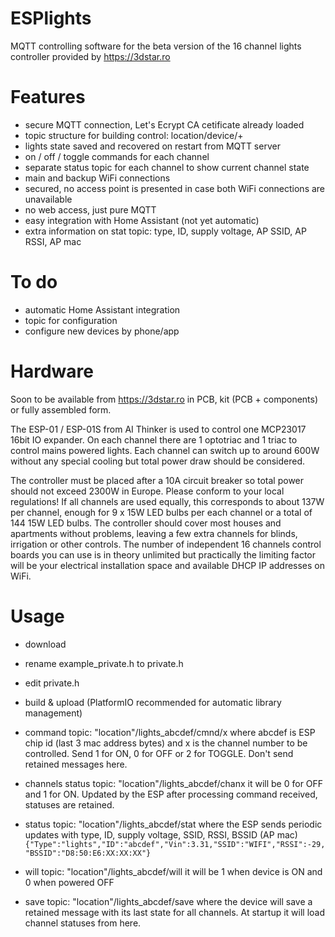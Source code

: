 # ESPlights

MQTT controlling software for the beta version of the 16 channel lights controller provided by https://3dstar.ro

# Features

- secure MQTT connection, Let's Ecrypt CA cetificate already loaded
- topic structure for building control: location/device/+
- lights state saved and recovered on restart from MQTT server
- on / off / toggle commands for each channel
- separate status topic for each channel to show current channel state
- main and backup WiFi connections
- secured, no access point is presented in case both WiFi connections are unavailable
- no web access, just pure MQTT
- easy integration with Home Assistant (not yet automatic)
- extra information on stat topic: type, ID, supply voltage, AP SSID, AP RSSI, AP mac

# To do

- automatic Home Assistant integration
- topic for configuration
- configure new devices by phone/app

# Hardware

Soon to be available from https://3dstar.ro in PCB, kit (PCB + components) or fully assembled form.

The ESP-01 / ESP-01S from AI Thinker is used to control one MCP23017 16bit IO expander. On each channel there are 1 optotriac and 1 triac to control mains powered lights. Each channel can switch up to around 600W without any special cooling but total power draw should be considered.

The controller must be placed after a 10A circuit breaker so total power should not exceed 2300W in Europe. Please conform to your local regulations!
If all channels are used equally, this corresponds to about 137W per channel, enough for 9 x 15W LED bulbs per each channel or a total of 144 15W LED bulbs.
The controller should cover most houses and apartments without problems, leaving a few extra channels for blinds, irrigation or other controls.
The number of independent 16 channels control boards you can use is in theory unlimited but practically the limiting factor will be your electrical installation space and available DHCP IP addresses on WiFi.

# Usage
- download
- rename example_private.h to private.h
- edit private.h
- build & upload (PlatformIO recommended for automatic library management)

- command topic: "location"/lights_abcdef/cmnd/x where abcdef is ESP chip id (last 3 mac address bytes) and x is the channel number to be controlled. Send 1 for ON, 0 for OFF or 2 for TOGGLE. Don't send retained messages here.
- channels status topic: "location"/lights_abcdef/chanx it will be 0 for OFF and 1 for ON. Updated by the ESP after processing command received, statuses are retained.
- status topic: "location"/lights_abcdef/stat where the ESP sends periodic updates with type, ID, supply voltage, SSID, RSSI, BSSID (AP mac)
<code>{"Type":"lights","ID":"abcdef","Vin":3.31,"SSID":"WIFI","RSSI":-29,"BSSID":"D8:50:E6:XX:XX:XX"}</code>
- will topic: "location"/lights_abcdef/will it will be 1 when device is ON and 0 when powered OFF
- save topic: "location"/lights_abcdef/save where the device will save a retained message with its last state for all channels. At startup it will load channel statuses from here.
